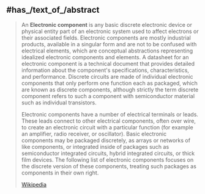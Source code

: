 ﻿---
aliases:
- "Electronic component"
has_id_wikidata: Q11653
has_part_s_: "[[_Standards/WikiData/WD~electrical_terminal,182610]]"
different_from: "[[_Standards/WikiData/WD~electrical_element,210729]]"
manifestation_of: "[[_Standards/WikiData/WD~electrical_element,210729]]"
subclass_of:
- "[[_Standards/WikiData/WD~electrical_element,210729]]"
- "[[_Standards/WikiData/WD~electronic_product,116961643]]"
uses: '[[_Standards/WikiData/WD~lead,947546]]'
used_by: "[[_Standards/WikiData/WD~electronic_circuit,1815901]]"
has_characteristic:
- '[[_Standards/WikiData/WD~concreteness,2992210]]'
- "[[_Standards/WikiData/WD~electrical_function,45915971]]"
- "[[_Standards/WikiData/WD~type_of_electronic_component,125517960]]"
produced_sound: "[[_Standards/WikiData/WD~electromagnetically_induced_acoustic_noise,5141464]]"
topic_s_main_template:
- "[[_Standards/WikiData/WD~Template_Infobox_electronic_component,6022386]]"
- "[[_Standards/WikiData/WD~Template_Electronic_components,8084347]]"
union_of: "[[_Standards/WikiData/WD~list_of_values_as_qualifiers,23766486]]"
instance_of: "[[_Standards/WikiData/WD~product_category,63981612]]"
part_of: "[[_Standards/WikiData/WD~electronic_system,65280844]]"
Commons_category: "Electronic components"
image: "http://commons.wikimedia.org/wiki/Special:FilePath/Componentes.JPG"
---

## #has_/text_of_/abstract 

> An **Electronic component** is any basic discrete electronic device or physical entity part of an electronic system used to affect electrons or their associated fields. Electronic components are mostly industrial products, available in a singular form and are not to be confused with electrical elements, which are conceptual abstractions representing idealized electronic components and elements. A datasheet for an electronic component is a technical document that provides detailed information about the component's specifications, characteristics, and performance. Discrete circuits are made of individual electronic components that only perform one function each as packaged, which are known as discrete components, although strictly the term discrete component refers to such a component with semiconductor material such as individual transistors.
>
> Electronic components have a number of electrical terminals or leads. These leads connect to other electrical components, often over wire, to create an electronic circuit with a particular function (for example an amplifier, radio receiver, or oscillator). Basic electronic components may be packaged discretely, as arrays or networks of like components, or integrated inside of packages such as semiconductor integrated circuits, hybrid integrated circuits, or thick film devices. The following list of electronic components focuses on the discrete version of these components, treating such packages as components in their own right.
>
> [Wikipedia](https://en.wikipedia.org/wiki/Electronic%20component) 


